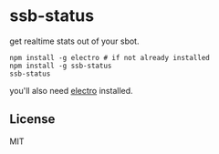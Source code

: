 # ssb-status

get realtime stats out of your sbot.

```
npm install -g electro # if not already installed
npm install -g ssb-status
ssb-status
```

you'll also need [electro](https://github.com/dominictarr/electro) installed.

## License

MIT

